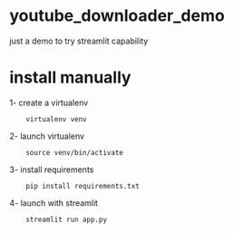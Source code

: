 # youtube_downloader_demo
just a demo to try streamlit capability

# install manually

1- create a virtualenv

        virtualenv venv

2- launch virtualenv

        source venv/bin/activate

3- install requirements

        pip install requirements.txt

4- launch with streamlit

        streamlit run app.py
